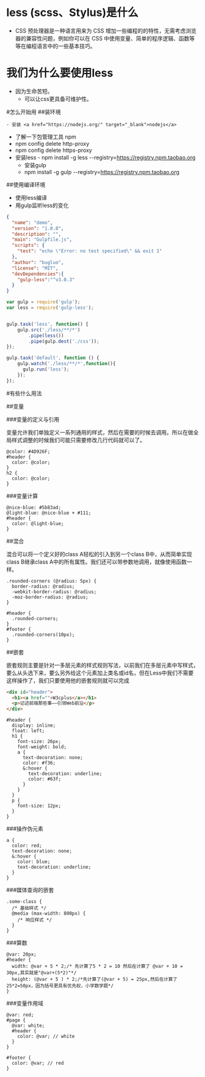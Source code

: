 # less (scss、Stylus)是什么
	
- CSS 预处理器是一种语言用来为 CSS 增加一些编程的的特性，无需考虑浏览器的兼容性问题，例如你可以在 CSS 中使用变量、简单的程序逻辑、函数等等在编程语言中的一些基本技巧。

# 我们为什么要使用less

  - 因为生命苦短。
	- 可以让css更具备可维护性。

#怎么开始用
##装环境

	- 安装 <a href="https://nodejs.org/" target="_blank">nodejs</a>
  - 了解一下包管理工具 npm
  - npm config delete http-proxy
  - npm config delete https-proxy
  - 安装less
		- npm install -g less --registry=https://registry.npm.taobao.org 
	- 安装gulp
    - npm install -g gulp --registry=https://registry.npm.taobao.org 

##使用编译环境

- 使用less编译
- 用gulp监听less的变化

```json
{
  "name": "demo",
  "version": "1.0.0",
  "description": "",
  "main": "Gulpfile.js",
  "scripts": {
    "test": "echo \"Error: no test specified\" && exit 1"
  },
  "author": "bugluo",
  "license": "MIT",
  "devDependencies":{
    "gulp-less":"^v3.0.3"
  }
}
```

```javascript 
var gulp = require('gulp');
var less = require('gulp-less');


gulp.task('less', function() {
    gulp.src('./less/**/*')
        .pipe(less())
        .pipe(gulp.dest('./css'));
});

gulp.task('default', function () {
    gulp.watch('./less/**/*',function(){
      gulp.run('less');
    });
});
```

#有些什么用法

##变量

###变量的定义与引用

变量允许我们单独定义一系列通用的样式，然后在需要的时候去调用。所以在做全局样式调整的时候我们可能只需要修改几行代码就可以了。

```less
@color: #4D926F;
#header {
  color: @color;
}
h2 {
  color: @color;
}
```

###变量计算

```less
@nice-blue: #5b83ad;
@light-blue: @nice-blue + #111;
#header {
  color: @light-blue;
}
```


##混合

混合可以将一个定义好的class A轻松的引入到另一个class B中，从而简单实现class B继承class A中的所有属性。我们还可以带参数地调用，就像使用函数一样。

```less
.rounded-corners (@radius: 5px) {
  border-radius: @radius;
  -webkit-border-radius: @radius;
  -moz-border-radius: @radius;
}

#header {
  .rounded-corners;
}
#footer {
  .rounded-corners(10px);
}
```

##嵌套

嵌套规则主要是针对一多层元素的样式规则写法，以前我们在多层元素中写样式，要么从头选下来，要么另外给这个元素加上类名或id名，但在Less中我们不需要这样操作了，我们只要使用他的嵌套规则就可以完成

```html
<div id="header">
  <h1><a href="">W3cplus</a></h1>
  <p>记述前端那些事——引领Web前沿</p>
</div>
```

```less
#header {
  display: inline;
  float: left;
  h1 {
    font-size: 26px;
    font-weight: bold;
    a {
      text-decoration: none;
      color: #f36;
      &:hover {
        text-decoration: underline;
        color: #63f;
      }
    }
  }
  p {
    font-size: 12px;
  }
}
```

###操作伪元素

```less
a {
  color: red;
  text-decoration: none;
  &:hover {
    color: blue;
    text-decoration: underline;
  }
}
```

###媒体查询的嵌套
```less
.some-class {
  /* 基础样式 */
  @media (max-width: 800px) {
    /* 响应样式 */
  }
}
```

###算数
```less
@var: 20px;
#header {
  width: @var + 5 * 2;/* 先计算了5 * 2 = 10 然后在计算了 @var + 10 = 30px,其实就是"@var+(5*2)"*/
  height: (@var + 5 ) * 2;/*先计算了(@var + 5) = 25px,然后在计算了25*2=50px，因为括号更具有优先权，小学数学题*/
}
```

###变量作用域
```less
@var: red;
#page {
  @var: white;
  #header {
    color: @var; // white
  }
}

#footer {
  color: @var; // red  
}
```